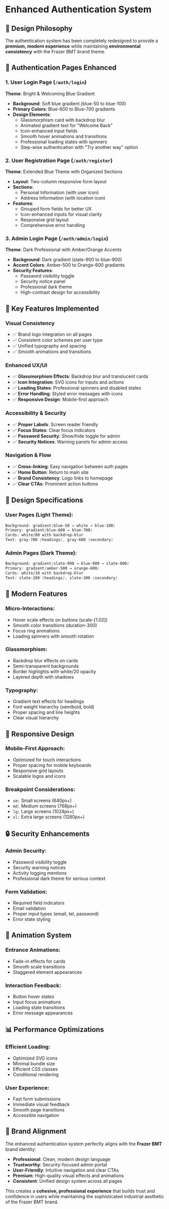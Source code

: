 # Enhanced Authentication System

## 🎨 Design Philosophy

The authentication system has been completely redesigned to provide a **premium, modern experience** while maintaining **environmental consistency** with the Frazer BMT brand theme.

## 🔐 Authentication Pages Enhanced

### 1. **User Login Page** (`/auth/login`)
**Theme**: Bright & Welcoming Blue Gradient
- **Background**: Soft blue gradient (blue-50 to blue-100)
- **Primary Colors**: Blue-600 to Blue-700 gradients
- **Design Elements**:
  - Glassmorphism card with backdrop blur
  - Animated gradient text for "Welcome Back"
  - Icon-enhanced input fields
  - Smooth hover animations and transitions
  - Professional loading states with spinners
  - Step-wise authentication with "Try another way" option

### 2. **User Registration Page** (`/auth/register`)
**Theme**: Extended Blue Theme with Organized Sections
- **Layout**: Two-column responsive form layout
- **Sections**: 
  - Personal Information (with user icon)
  - Address Information (with location icon)
- **Features**:
  - Grouped form fields for better UX
  - Icon-enhanced inputs for visual clarity
  - Responsive grid layout
  - Comprehensive error handling

### 3. **Admin Login Page** (`/auth/admin/login`)
**Theme**: Dark Professional with Amber/Orange Accents
- **Background**: Dark gradient (slate-900 to blue-900)
- **Accent Colors**: Amber-500 to Orange-600 gradients
- **Security Features**:
  - Password visibility toggle
  - Security notice panel
  - Professional dark theme
  - High-contrast design for accessibility

## 🎯 Key Features Implemented

### **Visual Consistency**
- ✅ Brand logo integration on all pages
- ✅ Consistent color schemes per user type
- ✅ Unified typography and spacing
- ✅ Smooth animations and transitions

### **Enhanced UX/UI**
- ✅ **Glassmorphism Effects**: Backdrop blur and translucent cards
- ✅ **Icon Integration**: SVG icons for inputs and actions
- ✅ **Loading States**: Professional spinners and disabled states
- ✅ **Error Handling**: Styled error messages with icons
- ✅ **Responsive Design**: Mobile-first approach

### **Accessibility & Security**
- ✅ **Proper Labels**: Screen reader friendly
- ✅ **Focus States**: Clear focus indicators
- ✅ **Password Security**: Show/hide toggle for admin
- ✅ **Security Notices**: Warning panels for admin access

### **Navigation & Flow**
- ✅ **Cross-linking**: Easy navigation between auth pages
- ✅ **Home Button**: Return to main site
- ✅ **Brand Consistency**: Logo links to homepage
- ✅ **Clear CTAs**: Prominent action buttons

## 🎨 Design Specifications

### **User Pages** (Light Theme):
```css
Background: gradient(blue-50 → white → blue-100)
Primary: gradient(blue-600 → blue-700)
Cards: white/80 with backdrop-blur
Text: gray-700 (headings), gray-600 (secondary)
```

### **Admin Pages** (Dark Theme):
```css
Background: gradient(slate-900 → blue-900 → slate-800)
Primary: gradient(amber-500 → orange-600)
Cards: white/10 with backdrop-blur
Text: slate-200 (headings), slate-300 (secondary)
```

## 🚀 Modern Features

### **Micro-Interactions**:
- Hover scale effects on buttons (scale-[1.02])
- Smooth color transitions (duration-300)
- Focus ring animations
- Loading spinners with smooth rotation

### **Glassmorphism**:
- Backdrop blur effects on cards
- Semi-transparent backgrounds
- Border highlights with white/20 opacity
- Layered depth with shadows

### **Typography**:
- Gradient text effects for headings
- Font weight hierarchy (semibold, bold)
- Proper spacing and line heights
- Clear visual hierarchy

## 📱 Responsive Design

### **Mobile-First Approach**:
- Optimized for touch interactions
- Proper spacing for mobile keyboards
- Responsive grid layouts
- Scalable logos and icons

### **Breakpoint Considerations**:
- `sm:` Small screens (640px+)
- `md:` Medium screens (768px+) 
- `lg:` Large screens (1024px+)
- `xl:` Extra large screens (1280px+)

## 🔒 Security Enhancements

### **Admin Security**:
- Password visibility toggle
- Security warning notices
- Activity logging mentions
- Professional dark theme for serious context

### **Form Validation**:
- Required field indicators
- Email validation
- Proper input types (email, tel, password)
- Error state styling

## 🎪 Animation System

### **Entrance Animations**:
- Fade-in effects for cards
- Smooth scale transitions
- Staggered element appearances

### **Interaction Feedback**:
- Button hover states
- Input focus animations
- Loading state transitions
- Error message appearances

## 📊 Performance Optimizations

### **Efficient Loading**:
- Optimized SVG icons
- Minimal bundle size
- Efficient CSS classes
- Conditional rendering

### **User Experience**:
- Fast form submissions
- Immediate visual feedback
- Smooth page transitions
- Accessible navigation

## 🎨 Brand Alignment

The enhanced authentication system perfectly aligns with the **Frazer BMT** brand identity:

- **Professional**: Clean, modern design language
- **Trustworthy**: Security-focused admin portal
- **User-Friendly**: Intuitive navigation and clear CTAs
- **Premium**: High-quality visual effects and animations
- **Consistent**: Unified design system across all pages

This creates a **cohesive, professional experience** that builds trust and confidence in users while maintaining the sophisticated industrial aesthetic of the Frazer BMT brand.
